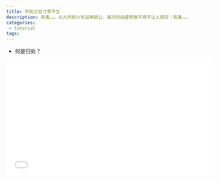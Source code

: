 ```yaml
---
title: 所到之处寸草不生
description: 有毒。。。从九村到火车站再姚公，每次的由盛转衰不得不让人感叹：有毒。。。
categories:
 - tutorial
tags:
---
```


* 何是归处？
<iframe width="560" height="315" src="blog/_data/vid/QQ.mp4" frameborder="0" allowfullscreen></iframe>
